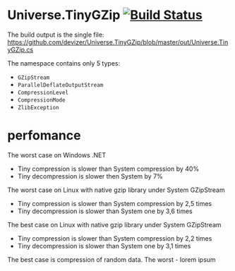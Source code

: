 # Universe.TinyGZip [![Build Status](https://travis-ci.org/devizer/Universe.TinyGZip.svg?branch=master)](https://travis-ci.org/devizer/Universe.TinyGZip)
The build output is the single file: https://github.com/devizer/Universe.TinyGZip/blob/master/out/Universe.TinyGZip.cs

The namespace contains only 5 types:
- `GZipStream`
- `ParallelDeflateOutputStream`
- `CompressionLevel`
- `CompressionMode`
- `ZlibException`

# perfomance
The worst case on Windows .NET
- Tiny compression is slower than System compression by 40%
- Tiny decompression is slower then System by 7%

The worst case on Linux with native gzip library under System GZipStream
- Tiny compression is slower than System compression by 2,5 times
- Tiny decompression is slower than System one by 3,6 times

The best case on Linux with native gzip library under System GZipStream
- Tiny compression is slower than System compression by 2,2 times
- Tiny decompression is slower than System one by 3,1 times

The best case is compression of random data. The worst - lorem ipsum